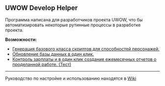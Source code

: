 ## UWOW Develop Helper

Программа написана для разработчиков проекта UWOW, что бы автоматизировать некоторые рутинные процессы в разработке проекта.

**Возможности:**

* [Генерация базового класса скриптов для способностей персонажей.](Docs/CodeGenerator/CodeGenerator.md)
* [Обновление базы данных в один клик.](Docs/DBUpdater/DB_Updater.md)
* [Контроль зарплаты и в один клик создание ежемесячных отчетов о проделанной работе. (Тест)](Docs/Salary/Salary.md)

---

Руководство по настройке и использованию находятся в [Wiki](https://github.com/Yourp/UWOWDevelopHelper/wiki)



